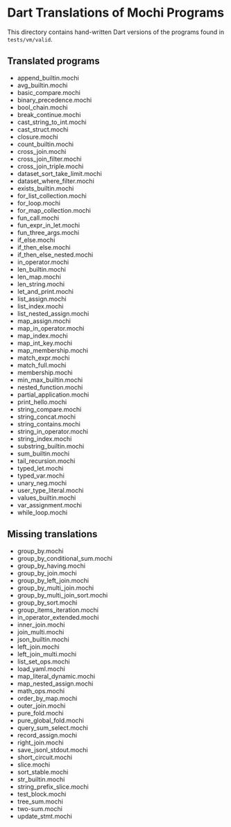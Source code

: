 # Dart Translations of Mochi Programs

This directory contains hand-written Dart versions of the programs found in `tests/vm/valid`.

## Translated programs
- append_builtin.mochi
- avg_builtin.mochi
- basic_compare.mochi
- binary_precedence.mochi
- bool_chain.mochi
- break_continue.mochi
- cast_string_to_int.mochi
- cast_struct.mochi
- closure.mochi
- count_builtin.mochi
- cross_join.mochi
- cross_join_filter.mochi
- cross_join_triple.mochi
- dataset_sort_take_limit.mochi
- dataset_where_filter.mochi
- exists_builtin.mochi
- for_list_collection.mochi
- for_loop.mochi
- for_map_collection.mochi
- fun_call.mochi
- fun_expr_in_let.mochi
- fun_three_args.mochi
- if_else.mochi
- if_then_else.mochi
- if_then_else_nested.mochi
- in_operator.mochi
- len_builtin.mochi
- len_map.mochi
- len_string.mochi
- let_and_print.mochi
- list_assign.mochi
- list_index.mochi
- list_nested_assign.mochi
- map_assign.mochi
- map_in_operator.mochi
- map_index.mochi
- map_int_key.mochi
- map_membership.mochi
- match_expr.mochi
- match_full.mochi
- membership.mochi
- min_max_builtin.mochi
- nested_function.mochi
- partial_application.mochi
- print_hello.mochi
- string_compare.mochi
- string_concat.mochi
- string_contains.mochi
- string_in_operator.mochi
- string_index.mochi
- substring_builtin.mochi
- sum_builtin.mochi
- tail_recursion.mochi
- typed_let.mochi
- typed_var.mochi
- unary_neg.mochi
- user_type_literal.mochi
- values_builtin.mochi
- var_assignment.mochi
- while_loop.mochi

## Missing translations
- group_by.mochi
- group_by_conditional_sum.mochi
- group_by_having.mochi
- group_by_join.mochi
- group_by_left_join.mochi
- group_by_multi_join.mochi
- group_by_multi_join_sort.mochi
- group_by_sort.mochi
- group_items_iteration.mochi
- in_operator_extended.mochi
- inner_join.mochi
- join_multi.mochi
- json_builtin.mochi
- left_join.mochi
- left_join_multi.mochi
- list_set_ops.mochi
- load_yaml.mochi
- map_literal_dynamic.mochi
- map_nested_assign.mochi
- math_ops.mochi
- order_by_map.mochi
- outer_join.mochi
- pure_fold.mochi
- pure_global_fold.mochi
- query_sum_select.mochi
- record_assign.mochi
- right_join.mochi
- save_jsonl_stdout.mochi
- short_circuit.mochi
- slice.mochi
- sort_stable.mochi
- str_builtin.mochi
- string_prefix_slice.mochi
- test_block.mochi
- tree_sum.mochi
- two-sum.mochi
- update_stmt.mochi
